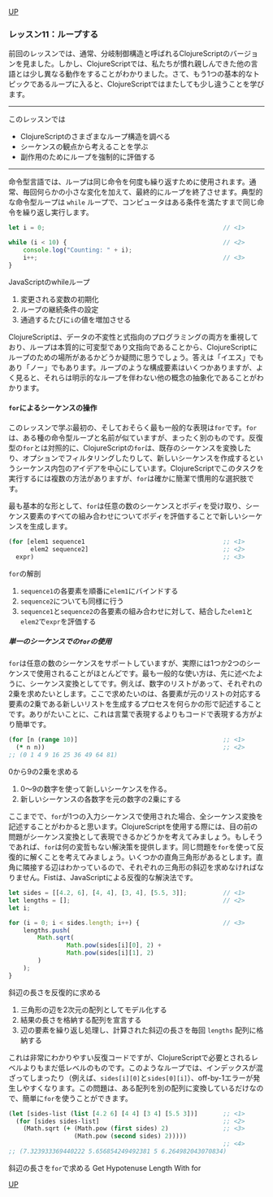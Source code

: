 [UP](002_00.md)


### レッスン11：ループする

前回のレッスンでは、通常、分岐制御構造と呼ばれるClojureScriptのバージョンを見ました。しかし、ClojureScriptでは、私たちが慣れ親しんできた他の言語とは少し異なる動作をすることがわかりました。さて、もう1つの基本的なトピックであるループに入ると、ClojureScriptではまたしても少し違うことを学びます。

-----
このレッスンでは

- ClojureScriptのさまざまなループ構造を調べる
- シーケンスの観点から考えることを学ぶ
- 副作用のためにループを強制的に評価する
-----

命令型言語では、ループは同じ命令を何度も繰り返すために使用されます。通常、毎回何らかの小さな変化を加えて、最終的にループを終了させます。典型的な命令型ループは `while` ループで、コンピュータはある条件を満たすまで同じ命令を繰り返し実行します。

```JavaScript
let i = 0;                                                 // <1>

while (i < 10) {                                           // <2>
    console.log("Counting: " + i);
    i++;                                                   // <3>
}
```
JavaScriptのwhileループ

1. 変更される変数の初期化
2. ループの継続条件の設定
3. 通過するたびに`i`の値を増加させる

ClojureScriptは、データの不変性と式指向のプログラミングの両方を重視しており、ループは本質的に可変型であり文指向であることから、ClojureScriptにループのための場所があるかどうか疑問に思うでしょう。答えは「イエス」でもあり「ノー」でもあります。ループのような構成要素はいくつかありますが、よく見ると、それらは明示的なループを伴わない他の概念の抽象化であることがわかります。

#### `for`によるシーケンスの操作

このレッスンで学ぶ最初の、そしておそらく最も一般的な表現は`for`です。`for`は、ある種の命令型ループと名前が似ていますが、まったく別のものです。反復型の`for`とは対照的に、ClojureScriptの`for`は、既存のシーケンスを変換したり、オプションでフィルタリングしたりして、新しいシーケンスを作成するというシーケンス内包のアイデアを中心にしています。ClojureScriptでこのタスクを実行するには複数の方法がありますが、`for`は確かに簡潔で慣用的な選択肢です。

最も基本的な形として、`for`は任意の数のシーケンスとボディを受け取り、シーケンス要素のすべての組み合わせについてボディを評価することで新しいシーケンスを生成します。

```Clojure
(for [elem1 sequence1                                      ;; <1>
      elem2 sequence2]                                     ;; <2>
  expr)                                                    ;; <3>
```
`for`の解剖

1. `sequence1`の各要素を順番に`elem1`にバインドする
2. `sequence2`についても同様に行う
3. `sequence1`と`sequence2`の各要素の組み合わせに対して、結合した`elem1`と`elem2`で`expr`を評価する

##### 単一のシーケンスでの`for`の使用

`for`は任意の数のシーケンスをサポートしていますが、実際には1つか2つのシーケンスで使用されることがほとんどです。最も一般的な使い方は、先に述べたように、シーケンス変換としてです。例えば、数字のリストがあって、それぞれの2乗を求めたいとします。ここで求めたいのは、各要素が元のリストの対応する要素の2乗である新しいリストを生成するプロセスを何らかの形で記述することです。ありがたいことに、これは言葉で表現するよりもコードで表現する方がより簡単です。

```Clojure
(for [n (range 10)]                                        ;; <1>
  (* n n))                                                 ;; <2>
;; (0 1 4 9 16 25 36 49 64 81)
```
0から9の2乗を求める

1. 0〜9の数字を使って新しいシーケンスを作る。
2. 新しいシーケンスの各数字を元の数字の2乗にする

ここまでで、`for`が1つの入力シーケンスで使用された場合、全シーケンス変換を記述することがわかると思います。ClojureScriptを使用する際には、目の前の問題がシーケンス変換として表現できるかどうかを考えてみましょう。もしそうであれば、`for`は何の変哲もない解決策を提供します。同じ問題を`for`を使って反復的に解くことを考えてみましょう。いくつかの直角三角形があるとします。直角に隣接する辺はわかっているので、それぞれの三角形の斜辺を求めなければなりません。Fistは、JavaScriptによる反復的な解決法です。

```JavaScript
let sides = [[4.2, 6], [4, 4], [3, 4], [5.5, 3]];          // <1>
let lengths = [];                                          // <2>
let i;

for (i = 0; i < sides.length; i++) {                       // <3>
    lengths.push(
        Math.sqrt(
                Math.pow(sides[i][0], 2) +
                Math.pow(sides[i][1], 2)
        )
    );
}
```
斜辺の長さを反復的に求める

1. 三角形の辺を2次元の配列としてモデル化する
2. 結果の長さを格納する配列を宣言する
3. 辺の要素を繰り返し処理し、計算された斜辺の長さを毎回 `lengths` 配列に格納する

これは非常にわかりやすい反復コードですが、ClojureScriptで必要とされるレベルよりもまだ低レベルのものです。このようなループでは、インデックスが混ざってしまったり（例えば、`sides[i][0]`と`sides[0][i]`）、off-by-1エラーが発生しやすくなります。この問題は、ある配列を別の配列に変換しているだけなので、簡単に`for`を使うことができます。

```Clojure
(let [sides-list (list [4.2 6] [4 4] [3 4] [5.5 3])]       ;; <1>
  (for [sides sides-list]                                  ;; <2>
    (Math.sqrt (+ (Math.pow (first sides) 2)               ;; <3>
                  (Math.pow (second sides) 2)))))
                                                           ;; <4>
;; (7.323933369440222 5.656854249492381 5 6.264982043070834)
```
斜辺の長さを`for`で求める
Get Hypotenuse Length With for







[UP](002_00.md)
